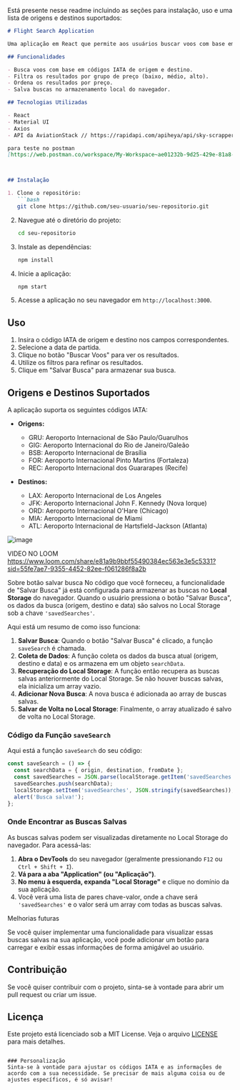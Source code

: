 Está presente nesse readme
incluindo as seções para instalação, uso e uma lista de origens e destinos suportados:

```markdown
# Flight Search Application

Uma aplicação em React que permite aos usuários buscar voos com base em origem, destino e data de partida. A aplicação utiliza a API da AviationStack para obter informações sobre preços de voos.

## Funcionalidades

- Busca voos com base em códigos IATA de origem e destino.
- Filtra os resultados por grupo de preço (baixo, médio, alto).
- Ordena os resultados por preço.
- Salva buscas no armazenamento local do navegador.

## Tecnologias Utilizadas

- React
- Material UI
- Axios
- API da AviationStack // https://rapidapi.com/apiheya/api/sky-scrapper

para teste no postman
[https://web.postman.co/workspace/My-Workspace~ae01232b-9d25-429e-81a8-31a4152cd820](https://aviationstack.p.rapidapi.com/api/v1/flights/getPriceCalendar?fromDate=2024-10-20&originSkyId=LOND&destinationSkyId=NYCA)



## Instalação

1. Clone o repositório:
   ```bash
   git clone https://github.com/seu-usuario/seu-repositorio.git
   ```

2. Navegue até o diretório do projeto:
   ```bash
   cd seu-repositorio
   ```

3. Instale as dependências:
   ```bash
   npm install
   ```

4. Inicie a aplicação:
   ```bash
   npm start
   ```

5. Acesse a aplicação no seu navegador em `http://localhost:3000`.

## Uso

1. Insira o código IATA de origem e destino nos campos correspondentes.
2. Selecione a data de partida.
3. Clique no botão "Buscar Voos" para ver os resultados.
4. Utilize os filtros para refinar os resultados.
5. Clique em "Salvar Busca" para armazenar sua busca.

## Origens e Destinos Suportados

A aplicação suporta os seguintes códigos IATA:

- **Origens:**
  - GRU: Aeroporto Internacional de São Paulo/Guarulhos
  - GIG: Aeroporto Internacional do Rio de Janeiro/Galeão
  - BSB: Aeroporto Internacional de Brasília
  - FOR: Aeroporto Internacional Pinto Martins (Fortaleza)
  - REC: Aeroporto Internacional dos Guararapes (Recife)

- **Destinos:**
  - LAX: Aeroporto Internacional de Los Angeles
  - JFK: Aeroporto Internacional John F. Kennedy (Nova Iorque)
  - ORD: Aeroporto Internacional O'Hare (Chicago)
  - MIA: Aeroporto Internacional de Miami
  - ATL: Aeroporto Internacional de Hartsfield-Jackson (Atlanta)

![image](https://github.com/user-attachments/assets/5ddbc602-e035-4347-a91d-d33e72cd56b1)

VIDEO NO LOOM https://www.loom.com/share/e81a9b9bbf55490384ec563e3e5c5331?sid=55fe7ae7-9355-4452-82ee-f061286f8a2b

Sobre botão salvar busca
No código que você forneceu, a funcionalidade de "Salvar Busca" já está configurada para armazenar as buscas no **Local Storage** do navegador. Quando o usuário pressiona o botão "Salvar Busca", os dados da busca (origem, destino e data) são salvos no Local Storage sob a chave `'savedSearches'`.

Aqui está um resumo de como isso funciona:

1. **Salvar Busca**: Quando o botão "Salvar Busca" é clicado, a função `saveSearch` é chamada.
2. **Coleta de Dados**: A função coleta os dados da busca atual (origem, destino e data) e os armazena em um objeto `searchData`.
3. **Recuperação do Local Storage**: A função então recupera as buscas salvas anteriormente do Local Storage. Se não houver buscas salvas, ela inicializa um array vazio.
4. **Adicionar Nova Busca**: A nova busca é adicionada ao array de buscas salvas.
5. **Salvar de Volta no Local Storage**: Finalmente, o array atualizado é salvo de volta no Local Storage.

### Código da Função `saveSearch`

Aqui está a função `saveSearch` do seu código:

```javascript
const saveSearch = () => {
  const searchData = { origin, destination, fromDate };
  const savedSearches = JSON.parse(localStorage.getItem('savedSearches')) || [];
  savedSearches.push(searchData);
  localStorage.setItem('savedSearches', JSON.stringify(savedSearches));
  alert('Busca salva!');
};
```

### Onde Encontrar as Buscas Salvas

As buscas salvas podem ser visualizadas diretamente no Local Storage do navegador. Para acessá-las:

1. **Abra o DevTools** do seu navegador (geralmente pressionando `F12` ou `Ctrl + Shift + I`).
2. **Vá para a aba "Application" (ou "Aplicação")**.
3. **No menu à esquerda, expanda "Local Storage"** e clique no domínio da sua aplicação.
4. Você verá uma lista de pares chave-valor, onde a chave será `'savedSearches'` e o valor será um array com todas as buscas salvas.

Melhorias futuras

Se você quiser implementar uma funcionalidade para visualizar essas buscas salvas na sua aplicação, você pode adicionar um botão para carregar e exibir essas informações de forma amigável ao usuário.

## Contribuição

Se você quiser contribuir com o projeto, sinta-se à vontade para abrir um pull request ou criar um issue.

## Licença

Este projeto está licenciado sob a MIT License. Veja o arquivo [LICENSE](LICENSE) para mais detalhes.
```

### Personalização
Sinta-se à vontade para ajustar os códigos IATA e as informações de acordo com a sua necessidade. Se precisar de mais alguma coisa ou de ajustes específicos, é só avisar!
